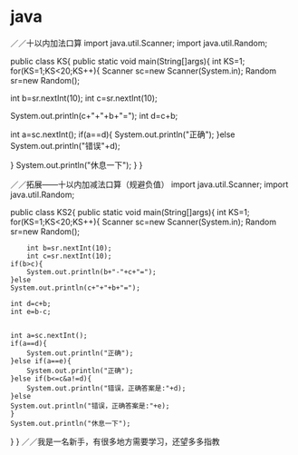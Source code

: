 # java
／／十以内加法口算
import java.util.Scanner;
import java.util.Random;

public class KS{
 public static void main(String[]args){
  int KS=1;
  for(KS=1;KS<20;KS++){
  Scanner sc=new Scanner(System.in);
  Random sr=new Random();
  
  
  int b=sr.nextInt(10);
  int c=sr.nextInt(10);
  
 System.out.println(c+"+"+b+"=");
 int d=c+b;
 
 int a=sc.nextInt();
 if(a==d){
  System.out.println("正确");
 }else
 System.out.println("错误"+d);
 
 }
 System.out.println("休息一下");
}
}


／／拓展——十以内加减法口算（规避负值）
import java.util.Scanner;
import java.util.Random;

public class KS2{
	public static void main(String[]args){
		int KS=1;
		for(KS=1;KS<20;KS++){
		Scanner sc=new Scanner(System.in);
		Random sr=new Random();
		
		
		int b=sr.nextInt(10);
		int c=sr.nextInt(10);
	if(b>c){
		System.out.println(b+"-"+c+"=");
	}else	
	System.out.println(c+"+"+b+"=");
	
	int d=c+b;
	int e=b-c;
	
	
	int a=sc.nextInt();
	if(a==d){
		System.out.println("正确");
	}else if(a==e){
		System.out.println("正确");
	}else if(b<=c&a!=d){
		System.out.println("错误，正确答案是:"+d);
	}else
	System.out.println("错误，正确答案是:"+e);
	}
	System.out.println("休息一下");
}
}
／／我是一名新手，有很多地方需要学习，还望多多指教
